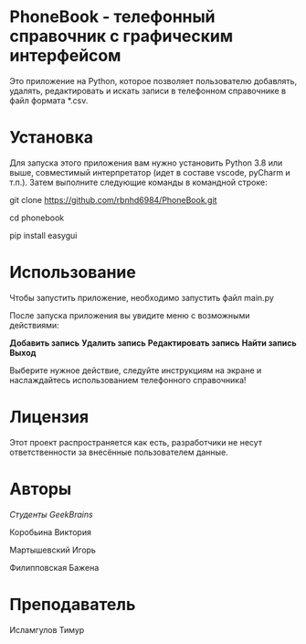 # PhoneBook - телефонный справочник с графическим интерфейсом

Это приложение на Python, которое позволяет пользователю добавлять, удалять, редактировать и искать записи в телефонном справочнике в файл формата *.csv.

# Установка
Для запуска этого приложения вам нужно установить Python 3.8 или выше, совместимый интерпретатор (идет в составе vscode, pyCharm и т.п.). Затем выполните следующие команды в командной строке:

git clone https://github.com/rbnhd6984/PhoneBook.git

cd phonebook

pip install easygui

# Использование
Чтобы запустить приложение, необходимо запустить файл main.py

После запуска приложения вы увидите меню с возможными действиями:

__Добавить запись__
__Удалить запись__
__Редактировать запись__
__Найти запись__
__Выход__

Выберите нужное действие, следуйте инструкциям на экране и наслаждайтесь использованием телефонного справочника!

# Лицензия
Этот проект распространяется как есть, разработчики не несут ответственности за внесённые пользователем данные.

# Авторы

_Студенты GeekBrains_

Коробьина Виктория

Мартышевский Игорь

Филипповская Бажена

# Преподаватель
Исламгулов Тимур
